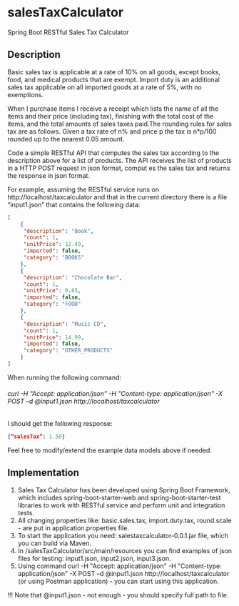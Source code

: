 # salesTaxCalculator
Spring Boot RESTful Sales Tax Calculator

## Description

Basic sales tax is applicable at a rate of 10% on all goods, except books, food, and medical products that are exempt. Import duty is an additional sales tax applicable on all imported goods at a rate of 5%, with no exemptions.

When I purchase items I receive a receipt which lists the name of all the items and their price (including tax), finishing with the total cost of the items, and the total amounts of sales taxes paid.The rounding rules for sales tax are as follows. Given a tax rate of n% and price p the tax is n*p/100 rounded up to the nearest 0.05 amount.

Code a simple RESTful API that computes the sales tax according to the description above for a list of products. The API receives the list of products in a HTTP POST request in json format, comput es the sales tax and returns the response in json format.


For example, assuming the RESTful service runs on http://localhost/taxcalculator and that in the current directory there is a file “input1.json” that contains the following data:
```json
[
    {
     "description": "Book", 
     "count": 1, 
     "unitPrice": 12.49,
     "imported": false,
     "category": "BOOKS"
    }, 
    {
     "description": "Chocolate Bar", 
     "count": 1,
     "unitPrice": 0.85,
     "imported": false,
     "category": "FOOD"
    }, 
    {
     "description": "Music CD", 
     "count": 1,
     "unitPrice": 14.99,
     "imported": false,
     "category": "OTHER_PRODUCTS"
    } 
]
```

When running the following command:

###### curl -H "Accept: application/json" -H "Content-type: application/json" -X POST –d @input1.json http://localhost/taxcalculator

I should get the following response:
```json
{“salesTax”: 1.50}
```

Feel free to modify/extend the example data models above if needed.

## Implementation

1. Sales Tax Calculator has been developed using Spring Boot Framework, which includes spring-boot-starter-web and spring-boot-starter-test libraries to work with RESTful service and perform unit and integration tests.
2. All changing properties like: basic.sales.tax, import.duty.tax, round.scale - are put in application.properties file. 
3. To start the application you need: salestaxcalculator-0.0.1.jar file, which you can build via Maven.
4. In /salesTaxCalculator/src/main/resources you can find examples of json files for testing: input1.json, input2.json, input3.json.
5. Using command curl -H "Accept: application/json" -H "Content-type: application/json" -X POST –d @input1.json http://localhost/taxcalculator (or using Postman application) - you can start using this application. 

!!! Note that @input1.json - not enough - you should specify full path to file.
